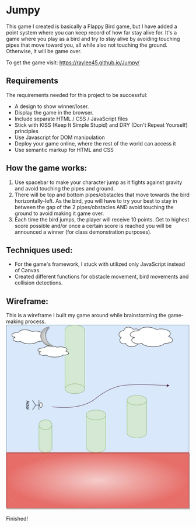 # Jumpy
This game I created is basically a Flappy Bird game, but I have added a point system where you can keep record of how far stay alive for. It's a game where you play as a bird and try to stay alive by avoiding touching pipes that move toward you, all while also not touching the ground. Otherwise, it will be game over.

To get the game visit: https://raylee45.github.io/Jumpy/

## Requirements
The requirements needed for this project to be successful:
- A design to show winner/loser.
- Display the game in the browser.
- Include separate HTML / CSS / JavaScript files
- Stick with KISS (Keep It Simple Stupid) and DRY 
    (Don't Repeat Yourself) principles
- Use Javascript for DOM manipulation
- Deploy your game online, where the rest of the world 
    can access it
- Use semantic markup for HTML and CSS

## How the game works:
1. Use spacebar to make your character jump as it fights against gravity and avoid touching the pipes and ground.
2. There will be top and bottom pipes/obstacles that move towards the bird horizontally-left. As the bird, you will have to try your best to stay in between the gap of the 2 pipes/obstacles AND avoid touching the ground to avoid making it game over.
3. Each time the bird jumps, the player will receive 10 points. Get to highest score possible and/or once a certain score is reached you will be announced a winner (for class demonstration purposes).

## Techniques used:
- For the game's framework, I stuck with utilized only JavaScript instead of Canvas. 
- Created different functions for obstacle movement, bird movements and collision detections.

## Wireframe:
This is a wireframe I built my game around while brainstorming the game-making process.
![Diagram](Wireframe.jpg)

Finished!
